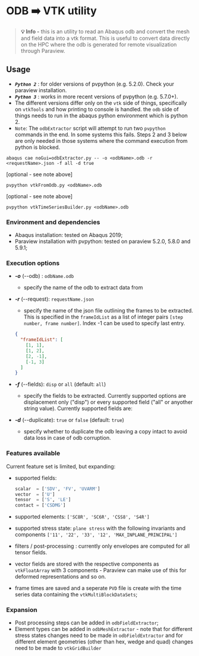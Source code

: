 # **ODB :arrow_right: VTK utility**

> **:bulb: Info -** this is an utility to read an Abaqus odb and convert the mesh and field data into a vtk format. This is useful to convert data directly on the HPC where the odb is generated for remote visualization through Paraview.

## **Usage**

- **_`Python 2`_** : for older versions of pvpython (e.g. 5.2.0). Check your paraview installation.
- **_`Python 3`_** : works in more recent versions of pvpython (e.g. 5.7.0+).
- The different versions differ only on the `vtk` side of things, specifically on `vtkTools` and how printing to console is handled. the `odb` side of things needs to run in the abaqus python environment which is python 2.
- `Note`: The `odbExtractor` script will attempt to run two `pvpython` commands in the end. In some systems this fails. Steps 2 and 3 below are only needed in those systems where the command execution from python is blocked.

```batch
abaqus cae noGui=odbExtractor.py -- -o <odbName>.odb -r <requestName>.json -f all -d true
```

[optional - see note above]

```batch
pvpython vtkFromOdb.py <odbName>.odb
```

[optional - see note above]

```batch
pvpython vtkTimeSeriesBuilder.py <odbName>.odb
```

### **Environment and dependencies**

- Abaqus installation: tested on Abaqus 2019;
- Paraview installation with pvpython: tested on paraview 5.2.0, 5.8.0 and 5.9.1;

### **Execution options**

- **_-o_** (--odb) : `odbName.odb`

  - specify the name of the odb to extract data from

- **_-r_** (--request): `requestName.json`

  - specify the name of the json file outlining the frames to be extracted. This is specified in the `frameIdList` as a list of integer pairs `[step number, frame number]`. Index -1 can be used to specify last entry.

  ```json
  {
    "frameIdList": [
      [1, 1],
      [1, 2],
      [2, -1],
      [-1, 3]
    ]
  }
  ```

- **_-f_** (--fields): `disp` or `all` (default: `all`)

  - specify the fields to be extracted. Currently supported options are displacement only ("disp") or every supported field ("all" or anyother string value). Currently supported fields are:

- **_-d_** (--duplicate): `true` or `false` (default: `true`)

  - specify whether to duplicate the odb leaving a copy intact to avoid data loss in case of odb corruption.

### **Features available**

Current feature set is limited, but expanding:

- supported fields:

  ```python
  scalar  = ['SDV', 'FV', 'UVARM']
  vector  = ['U']
  tensor  = ['S', 'LE']
  contact = ['CSDMG']
  ```

- supported elements: `['SC8R', 'SC6R', 'CSS8', 'S4R']`
- supported stress state: `plane stress` with the following invariants and components `['11', '22', '33', '12', 'MAX_INPLANE_PRINCIPAL']`
- filters / post-processing : currently only envelopes are computed for all tensor fields.
- vector fields are stored with the respective components as `vtkFloatArray` with 3 components - Paraview can make use of this for deformed representations and so on.
- frame times are saved and a seperate `PVD` file is create with the time series data containing the `vtkMultiBlockDataSets`;

### **Expansion**

- Post processing steps can be added in `odbFieldExtractor`;
- Element types can be added in `odbMeshExtractor` - note that for different stress states changes need to be made in `odbFieldExtractor` and for different element geometries (other than hex, wedge and quad) changes need to be made to `vtkGridBuilder`
